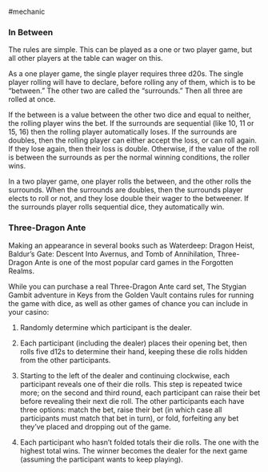  #mechanic 

### In Between

The rules are simple. This can be played as a one or two player game, but all other players at the table can wager on this.

As a one player game, the single player requires three d20s. The single player rolling will have to declare, before rolling any of them, which is to be “between.” The other two are called the “surrounds.” Then all three are rolled at once.

If the between is a value between the other two dice and equal to neither, the rolling player wins the bet. If the surrounds are sequential (like 10, 11 or 15, 16) then the rolling player automatically loses. If the surrounds are doubles, then the rolling player can either accept the loss, or can roll again. If they lose again, then their loss is double. Otherwise, if the value of the roll is between the surrounds as per the normal winning conditions, the roller wins.

In a two player game, one player rolls the between, and the other rolls the surrounds. When the surrounds are doubles, then the surrounds player elects to roll or not, and they lose double their wager to the betweener. If the surrounds player rolls sequential dice, they automatically win.


### Three-Dragon Ante

Making an appearance in several books such as Waterdeep: Dragon Heist, Baldur’s Gate: Descent Into Avernus, and Tomb of Annihilation, Three-Dragon Ante is one of the most popular card games in the Forgotten Realms.  

While you can purchase a real Three-Dragon Ante card set, The Stygian Gambit adventure in Keys from the Golden Vault contains rules for running the game with dice, as well as other games of chance you can include in your casino:

1. Randomly determine which participant is the dealer.

2. Each participant (including the dealer) places their opening bet, then rolls five d12s to determine their hand, keeping these die rolls hidden from the other participants.

3. Starting to the left of the dealer and continuing clockwise, each participant reveals one of their die rolls. This step is repeated twice more; on the second and third round, each participant can raise their bet before revealing their next die roll. The other participants each have three options: match the bet, raise their bet (in which case all participants must match that bet in turn), or fold, forfeiting any bet they’ve placed and dropping out of the game.

4. Each participant who hasn’t folded totals their die rolls. The one with the highest total wins. The winner becomes the dealer for the next game (assuming the participant wants to keep playing).
